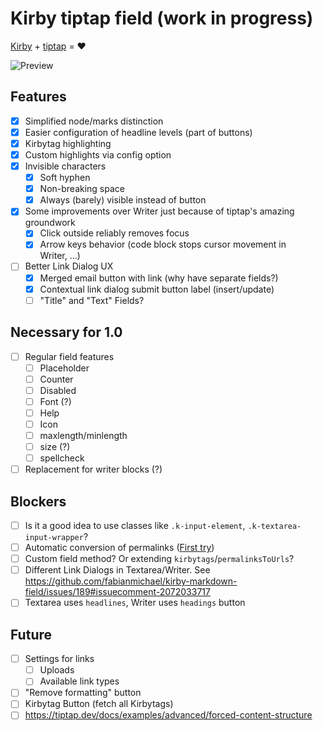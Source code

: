 # Kirby tiptap field (work in progress)

[Kirby](https://getkirby.com/) + [tiptap](https://tiptap.dev/) = ❤️

![Preview](https://github.com/user-attachments/assets/e06f0204-94ff-4d6f-9b0d-575230d3bc74)

## Features

- [x] Simplified node/marks distinction
- [x] Easier configuration of headline levels (part of buttons)
- [x] Kirbytag highlighting
- [x] Custom highlights via config option
- [x] Invisible characters
  - [x] Soft hyphen
  - [x] Non-breaking space
  - [x] Always (barely) visible instead of button
- [x] Some improvements over Writer just because of tiptap's amazing groundwork
  - [x] Click outside reliably removes focus
  - [x] Arrow keys behavior (code block stops cursor movement in Writer, …)
- [ ] Better Link Dialog UX
  - [x] Merged email button with link (why have separate fields?)
  - [x] Contextual link dialog submit button label (insert/update)
  - [ ] "Title" and "Text" Fields?

## Necessary for 1.0

- [ ] Regular field features
  - [ ] Placeholder
  - [ ] Counter
  - [ ] Disabled
  - [ ] Font (?)
  - [ ] Help
  - [ ] Icon
  - [ ] maxlength/minlength
  - [ ] size (?)
  - [ ] spellcheck
- [ ] Replacement for writer blocks (?)

## Blockers

- [ ] Is it a good idea to use classes like `.k-input-element`, `.k-textarea-input-wrapper`?
- [ ] Automatic conversion of permalinks ([First try](https://forum.getkirby.com/t/overwrite-tostring-method-for-custom-field/33053))
- [ ] Custom field method? Or extending `kirbytags`/`permalinksToUrls`?
- [ ] Different Link Dialogs in Textarea/Writer. See https://github.com/fabianmichael/kirby-markdown-field/issues/189#issuecomment-2072033717
- [ ] Textarea uses `headlines`, Writer uses `headings` button

## Future

- [ ] Settings for links
  - [ ] Uploads
  - [ ] Available link types
- [ ] "Remove formatting" button
- [ ] Kirbytag Button (fetch all Kirbytags)
- [ ] https://tiptap.dev/docs/examples/advanced/forced-content-structure
